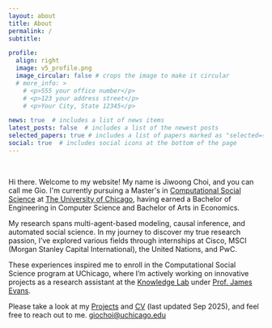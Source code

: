 ```yaml
---
layout: about
title: About
permalink: /
subtitle: 

profile:
  align: right
  image: v5_profile.png
  image_circular: false # crops the image to make it circular
  # more_info: >
    # <p>555 your office number</p>
    # <p>123 your address street</p>
    # <p>Your City, State 12345</p>

news: true  # includes a list of news items
latest_posts: false  # includes a list of the newest posts
selected_papers: true # includes a list of papers marked as "selected={true}"
social: true  # includes social icons at the bottom of the page
---
```

<br>

Hi there. Welcome to my website! My name is Jiwoong Choi, and you can call me Gio. I'm currently pursuing a Master's in [Computational Social Science](https://macss.uchicago.edu) at [The University of Chicago](https://www.uchicago.edu), having earned a Bachelor of Engineering in Computer Science and Bachelor of Arts in Economics. 

My research spans multi-agent-based modeling, causal inference, and automated social science. In my journey to discover my true research passion, I’ve explored various fields through internships at Cisco, MSCI (Morgan Stanley Capital International), the United Nations, and PwC.

These experiences inspired me to enroll in the Computational Social Science program at UChicago, where I’m actively working on innovative projects as a research assistant at the [Knowledge Lab](https://knowledgelab.org) under [Prof. James Evans](https://news.uchicago.edu/profile/james-evans).

Please take a look at my [Projects](/publications/) and [CV](https://drive.google.com/file/d/18elLI9OWUe9iell2gJRy6_OydHcbhJZL/view?usp=sharing) (last updated Sep 2025), and feel free to reach out to me. [giochoi@uchicago.edu](mailto:giochoi@uchicago.edu) 


